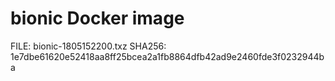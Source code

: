 # bionic Docker image

FILE: bionic-1805152200.txz
SHA256: 1e7dbe61620e52418aa8ff25bcea2a1fb8864dfb42ad9e2460fde3f0232944ba
